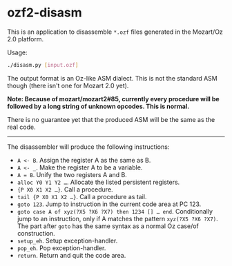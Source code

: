 ozf2-disasm
===========

This is an application to disassemble `*.ozf` files generated in the Mozart/Oz 2.0 platform.

Usage:

```bash
./disasm.py [input.ozf]
```

The output format is an Oz-like ASM dialect. This is not the standard ASM though (there isn't one for Mozart 2.0 yet).

**Note: Because of mozart/mozart2#85, currently every procedure will be followed by a long string of unknown opcodes. This is normal.**

There is no guarantee yet that the produced ASM will be the same as the real code. 

-----

The disassembler will produce the following instructions:

* `A <- B`. Assign the register A as the same as B.
* `A <- _`. Make the register A to be a variable.
* `A = B`. Unify the two registers A and B.
* `alloc Y0 Y1 Y2 …`. Allocate the listed persistent registers.
* `{P X0 X1 X2 …}`. Call a procedure.
* `tail {P X0 X1 X2 …}`. Call a procedure as tail. 
* `goto 123`. Jump to instruction in the current code area at PC 123.
* `goto case A of xyz(?X5 ?X6 ?X7) then 1234 [] … end`. Conditionally jump to an instruction, only if A matches the pattern `xyz(?X5 ?X6 ?X7)`. The part after `goto` has the same syntax as a normal Oz case/of construction.
* `setup_eh`. Setup exception-handler.
* `pop_eh`. Pop exception-handler. 
* `return`. Return and quit the code area.

